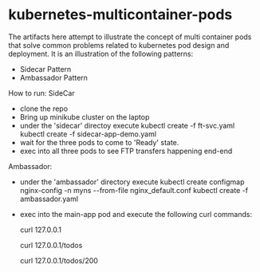 # kubernetes-multicontainer-pods
The artifacts here attempt to illustrate the concept of multi container pods that solve common problems related to kubernetes pod design and deployment. It is an illustration of the following patterns:

- Sidecar Pattern
- Ambassador Pattern

How to run:
SideCar
- clone the repo 
- Bring up minikube cluster on the laptop
- under the 'sidecar' directoy execute
  kubectl create -f ft-svc.yaml
  kubectl create -f sidecar-app-demo.yaml
- wait for the three pods to come to 'Ready' state.
- exec into all three pods to see FTP transfers happening end-end

Ambassador:
- under the 'ambassador' directory execute
  kubectl create configmap nginx-config -n myns --from-file nginx_default.conf
  kubectl create -f ambassador.yaml
- exec into the main-app pod and execute the following curl commands:

  curl 127.0.0.1 
  
  curl 127.0.0.1/todos
  
  curl 127.0.0.1/todos/200
  
  

  
